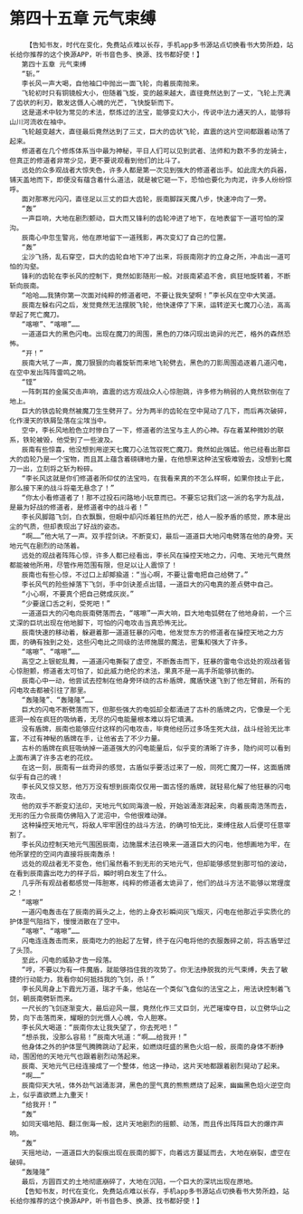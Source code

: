 # 第四十五章 元气束缚
        【告知书友，时代在变化，免费站点难以长存，手机app多书源站点切换看书大势所趋，站长给你推荐的这个换源APP，听书音色多、换源、找书都好使！】
       第四十五章 元气束缚
       “斩。”
       李长风一声大喝，自他袖口中抛出一面飞轮，向着辰南抛来。
       飞轮初时只有铜镜般大小，但随着飞旋，变的越来越大，直径竟然达到了一丈，飞轮上充满了齿状的利刃，散发这慑人心魄的光芒，飞快旋斩而下。
       这是道术中较为常见的术法，祭炼过的法宝，能够变幻大小，传说中法力通天的人，能够将山川河流收在袖中。
       飞轮越变越大，直径最后竟然达到了三丈，巨大的齿状飞轮，直震的这片空间都跟着动荡了起来。
       修道者在几个修炼体系当中最为神秘，平日人们可以见到武者、法师和为数不多的龙骑士，但真正的修道者非常少见，更不要说观看到他们的比斗了。
       远处的众多观战者大惊失色，许多人都是第一次见到强大的修道者出手。如此庞大的兵器，铺天盖地而下，即便没有蕴含着什么道法，就是被它砸一下，恐怕也要化为肉泥，许多人纷纷惊呼。
       面对那寒光闪闪，直径足以三丈的巨大齿轮，辰南脚踩天魔八步，快速冲向了一旁。
       “轰”
       一声巨响，大地在剧烈颤动，巨大而又锋利的齿轮冲进了地下，在地表留下一道可怕的深沟。
       辰南心中忽生警兆，他在原地留下一道残影，再次变幻了自己的位置。
       “轰”
       尘沙飞扬，乱石穿空，巨大的齿轮自地下冲了出来，将辰南刚才的立身之所，冲击出一道可怕的沟壑。
       锋利的齿轮在李长风的控制下，竟然如影随形一般。对辰南紧追不舍，疯狂地旋转着，不断斩向辰南。
       “哈哈……我猜你第一次面对纯粹的修道者吧，不要让我失望啊！”李长风在空中大笑道。
       辰南左躲右闪之后，发觉竟然无法摆脱飞轮，他快速停了下来，运转逆天七魔刀心法，高高举起了死亡魔刀。
       “喀嚓”、“喀嚓”……
       一道道巨大的黑色闪电。出现在魔刀的周围，黑色的刀体闪现出诡异的光芒，格外的森然恐怖。
       “开！”
       辰南大吼了一声，魔刀狠狠的向着旋斩而来地飞轮劈去，黑色的刀影周围追逐着几道闪电，在空中发出阵阵雷鸣之响。
       “铿”
       一阵刺耳的金属交击声响，直震的远方观战众人心惊胆跳，许多修为稍弱的人竟然软倒在了地上。
       巨大的铁齿轮竟然被魔刀生生劈开了。分为两半的齿轮在空中晃动了几下，而后再次破碎，化作漫天的铁屑坠落在尘埃当中。
       空中，李长风地脸色立时惨白了一下，修道者的法宝与主人的心神。存在着某种微妙的联系，铁轮被毁，他受到了一些波及。
       辰南有些惊喜，他没想到用逆天七魔刀心法驾驭死亡魔刀。竟然如此强猛。他已经看出那巨大的齿轮乃是一个宝物，而且其上蕴含着磅礴地力量，在他想来这种法宝极难毁去，没想到七魔刀一出，立刻将之斩为粉碎。
       “李长风这就是你们修道者所仰仗的法宝吗，在我看来真的不怎么样啊，如果你技止于此，那么接下来的战斗将毫无悬念了！”
       “你太小看修道者了！那不过投石问路地小玩意而已。不要忘记我们这一派的名字为乱战，是最为好战的修道者，是修道者中的战斗者！”
       李长风脚踏飞剑，白衣飘飘，但眼中却闪烁着狂热的光芒，给人一股矛盾的感觉，原本是出尘的气质，但却表现出了好战的姿态。
       “啊……”他大吼了一声。双手捏剑诀。不断变幻，最后一道道巨大地闪电劈落在他的身旁。天地元气在剧烈的动荡着。
       远处的观战者阵阵心惊，许多人都已经看出，李长风在操控天地之力，闪电、天地元气竟然都能被他所用，尽管作用范围有限，但足以让人震惊了！
       辰南也有些心惊，不过口上却揶揄道：“当心啊，不要让雷电把自己给劈了。”
       李长风气的险些掉落下飞剑，手中剑诀差点出错，一道巨大的闪电真的差点劈中自己。
       “小心啊，不要真个把自己劈成灰炭。”
       “少要逞口舌之利，受死吧！”
       一道道巨大的闪电向辰南劈落而去，“喀嚓”一声大响，巨大地电弧劈在了他地身前，一个三丈深的巨坑出现在他地脚下，可怕的闪电攻击当真恐怖无比。
       辰南快速的移动着，躲避着那一道道狂暴的闪电，他发觉东方的修道者在操控天地之力方面，的确有独到之处，这些闪电比之同级的法师施展的魔法，密集和强大了许多。
       “喀嚓”、“喀嚓”……
       高空之上银蛇乱舞，一道道闪电撕裂了虚空，不断轰击而下，狂暴的雷电令远处的观战者皆心惊胆颤，修道者太可怕了，如此威力绝伦的术法，果真不是一高手所能够抗衡的。
       辰南心中一动，他尝试去控制在他身旁环绕的古朴盾牌，魔盾快速飞到了他左臂前，所有的闪电攻击都被引往了那里。
       “轰隆隆”、“轰隆隆”……
       巨大的闪电不断劈落而下，但那些强大的电弧却全都涌进了古朴的盾牌之内，它像是一个无底洞一般在疯狂的吸纳着，无尽的闪电能量根本难以将它填满。
       没有盾牌，辰南也能够应付这样的闪电攻击，毕竟他经历过多场生死大战，战斗经验无比丰富，不过有神秘的盾牌在手，让他省去了不少力量。
       古朴的盾牌在疯狂吸纳掉一道道强大的闪电能量后，似乎变的清晰了许多，隐约间可以看到上面布满了许多古老的花纹。
       在这一刻，辰南有一丝奇异的感觉，古盾似乎要活过来了一般，同死亡魔刀一样，这面盾牌似乎有自己的魂！
       李长风又惊又怒，他万万没有想到辰南仅仅用一面古怪的盾牌，就轻易化解了他狂暴的闪电攻击。
       他的双手不断变幻法印，天地元气如同海浪一般，开始汹涌澎湃起来，向着辰南浩荡而去，无形的压力令辰南仿佛陷入了泥沼中，令他很难动弹。
       这种操控天地元气，将敌人牢牢困住的战斗方法，的确可怕无比，束缚住敌人后便可任意宰割了。
       李长风边控制天地元气围困辰南，边施展术法召唤来一道道巨大的闪电，他想画地为牢，在他所掌控的空间内直接将辰南轰杀！
       远处的观战者无不变色，他们虽然看不到无形的天地元气，但却能够感觉到那可怕的波动，在看到辰南露出吃力的样子后，瞬时明白发生了什么。
       几乎所有观战者都感觉一阵胆寒，纯粹的修道者太诡异了，他们的战斗方法不能够以常理度之！
       “喀嚓”
       一道闪电轰击在了辰南的肩头之上，他的上身衣衫瞬间灰飞烟灭，闪电在他那近乎实质化的护体罡气阻挡下，慢慢消散在了空中。
       “喀嚓”、“喀嚓”……
       闪电连连轰击而来，辰南吃力的抬起了左臂，终于在闪电将他的衣服轰碎之前，将古盾举过了头顶。
       至此，闪电的威胁才告一段落。
       “哼，不要以为有一件魔盾，就能够挡住我的攻势了。你无法挣脱我的元气束缚，失去了敏捷的行动能力，我看你如何抵挡我的飞剑，杀！”
       李长风周身上下霞光万道，瑞才千条，他站在一个类似飞盘似的法宝之上，用法诀控制着飞剑，朝辰南劈斩而来。
       一尺长的飞剑逐渐变大，最后迎风一展，竟然化作三丈巨剑，光芒璀璨夺目，以立劈华山之势，向下击落而来，耀眼的剑光慑人心魄，令人胆寒。
       李长风大喝道：“辰南你太让我失望了，你去死吧！”
       “想杀我，没那么容易！”辰南大吼道：“啊……给我开！”
       他身体之外的护体罡气腾腾跳动了起来，如燃烧旺盛的黑色火焰一般，辰南的身体不断挣动，围困他的天地元气也跟着剧烈动荡起来。
       辰南、天地元气已经连接成了一个整体，他这一挣动，这片天地都跟着剧烈晃动了起来。
       “啊……”
       辰南仰天大吼，体外劲气汹涌澎湃，黑色的罡气真的熊熊燃烧了起来，幽幽黑色焰火逆空向上，似乎直欲燃上九重天！
       “给我开！”
       “轰”
       如同天塌地陷、翻江倒海一般，这片天地剧烈的摇颤、动荡，而且传出阵阵巨大的爆炸声响。
       “轰”
       天摇地动，一道道巨大的裂痕出现在辰南的脚下，向着远方蔓延而去，大地在崩裂，虚空在破碎。
       “轰隆隆”
       最后，方圆百丈的土地彻底崩碎了，大地在沉陷，一个巨大的深坑出现在原地。
       【告知书友，时代在变化，免费站点难以长存，手机app多书源站点切换看书大势所趋，站长给你推荐的这个换源APP，听书音色多、换源、找书都好使！】